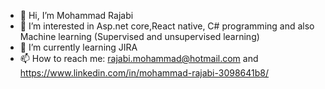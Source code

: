 - 👋 Hi, I’m Mohammad Rajabi
- 👀 I’m interested in Asp.net core,React native, C# programming and also Machine learning (Supervised and unsupervised learning)
- 🌱 I’m currently learning JIRA
- 📫 How to reach me: rajabi.mohammad@hotmail.com and https://www.linkedin.com/in/mohammad-rajabi-3098641b8/

<!---
Rajabi2009/Rajabi2009 is a ✨ special ✨ repository because its `README.md` (this file) appears on your GitHub profile.
You can click the Preview link to take a look at your changes.
--->
